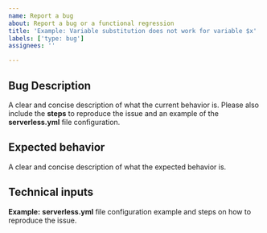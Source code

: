 ```yaml
---
name: Report a bug
about: Report a bug or a functional regression
title: 'Example: Variable substitution does not work for variable $x'
labels: ['type: bug']
assignees: ''

---
```


## Bug Description

A clear and concise description of what the current behavior is.
Please also include the **steps** to reproduce the issue and an example of the **serverless.yml** file configuration.

## Expected behavior

A clear and concise description of what the expected behavior is.

## Technical inputs

**Example:**
**serverless.yml** file configuration example and steps on how to reproduce the issue.
